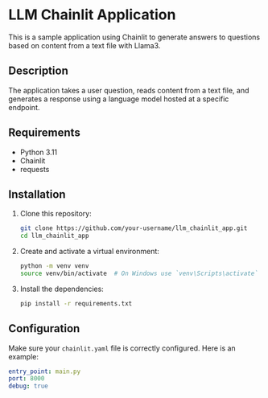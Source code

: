 # LLM Chainlit Application

This is a sample application using Chainlit to generate answers to questions based on content from a text file with Llama3.

## Description

The application takes a user question, reads content from a text file, and generates a response using a language model hosted at a specific endpoint.

## Requirements

- Python 3.11
- Chainlit
- requests

## Installation

1. Clone this repository:
    ```bash
    git clone https://github.com/your-username/llm_chainlit_app.git
    cd llm_chainlit_app
    ```

2. Create and activate a virtual environment:
    ```bash
    python -m venv venv
    source venv/bin/activate  # On Windows use `venv\Scripts\activate`
    ```

3. Install the dependencies:
    ```bash
    pip install -r requirements.txt
    ```

## Configuration

Make sure your `chainlit.yaml` file is correctly configured. Here is an example:

```yaml
entry_point: main.py
port: 8000
debug: true

